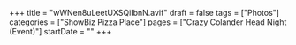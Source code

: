 +++
title = "wWNen8uLeetUXSQiIbnN.avif"
draft = false
tags = ["Photos"]
categories = ["ShowBiz Pizza Place"]
pages = ["Crazy Colander Head Night (Event)"]
startDate = ""
+++
